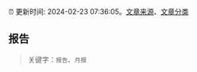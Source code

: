 :alarm_clock: 更新时间: 2024-02-23 07:36:05。[文章来源](/README.md)、[文章分类](/TAGS.md)

## 报告


> 关键字：`报告`、`月报`



